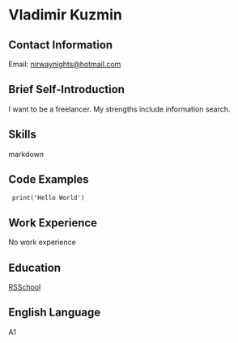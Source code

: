 # Vladimir Kuzmin

## Contact Information
Email: <nirwaynights@hotmail.com>
## Brief Self-Introduction
I want to be a freelancer.
My strengths include information search.
## Skills
markdown
## Code Examples
```
 print('Hello World')
```
## Work Experience
No work experience
## Education
[RSSchool](https://rs.school/courses/javascript-ru)
## English Language
A1